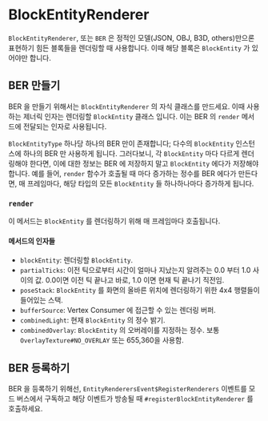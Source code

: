 BlockEntityRenderer
==================

`BlockEntityRenderer`, 또는 `BER` 은 정적인 모델(JSON, OBJ, B3D, others)만으론 표현하기 힘든 블록들을 렌더링할 때 사용합니다. 이때 해당 블록은 `BlockEntity` 가 있어야만 합니다.

BER 만들기
--------------

BER 을 만들기 위해서는 `BlockEntityRenderer` 의 자식 클래스를 만드세요. 이때 사용하는 제너릭 인자는 렌더링할 `BlockEntity` 클래스 입니다. 이는 BER 의 `render` 메서드에 전달되는 인자로 사용됩니다.

`BlockEntityType` 하나당 하나의 BER 만이 존재합니다; 다수의 `BlockEntity` 인스턴스에 하나의 BER 만 사용하게 됩니다. 그러다보니, 각 `BlockEntity` 마다 다르게 렌더링해야 한다면, 이에 대한 정보는 BER 에 저장하지 말고 `BlockEntity` 에다가 저장해야 합니다. 예를 들어, `render` 함수가 호출될 때 마다 증가하는 정수를 BER 에다가 만든다면, 매 프레임마다, 해당 타입의 모든 `BlockEntity` 들 하나하나마다 증가하게 됩니다.

### `render`

이 메서드는 `BlockEntity` 를 렌더링하기 위해 매 프레임마다 호출됩니다.

#### 메서드의 인자들
* `blockEntity`: 렌더링할 `BlockEntity`.
* `partialTicks`: 이전 틱으로부터 시간이 얼마나 지났는지 알려주는 0.0 부터 1.0 사이의 값. 0.0이면 이전 틱 끝나고 바로, 1.0 이면 현재 틱 끝나기 직전임.
* `poseStack`: `BlockEntity` 를 화면의 올바른 위치에 렌더링하기 위한 4x4 행렬들이 들어있는 스택.
* `bufferSource`: Vertex Consumer 에 접근할 수 있는 렌더링 버퍼.
* `combinedLight`: 현재 `BlockEntity` 의 정수 밝기.
* `combinedOverlay`: `BlockEntity` 의 오버레이를 지정하는 정수. 보통 `OverlayTexture#NO_OVERLAY` 또는 655,360을 사용함.

BER 등록하기
-----------------

BER 을 등록하기 위해선, `EntityRenderersEvent$RegisterRenderers` 이벤트를 모드 버스에서 구독하고 해당 이벤트가 방송될 때 `#registerBlockEntityRenderer` 를 호출하세요.
